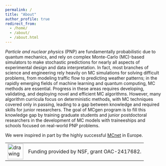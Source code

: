 ```yaml
---
permalink: /
title: "About"
author_profile: true
redirect_from: 
  - /home/
  - /about/
  - /about.html
---
```


*Particle and nuclear physics* (PNP) are fundamentally probabilistic due to quantum mechanics, and rely on complex Monte-Carlo (MC)-based simulators to make stochastic predictions for nearly all aspects of experimental design and data interpretation. In fact, most branches of science and engineering rely heavily on MC simulations for solving difficult problems, from modeling traffic flow to predicting weather patterns; in the rapidly emerging fields of machine learning and quantum computing, MC methods are essential. Progress in these areas requires developing, validating, and deploying novel and efficient MC algorithms. However, many algorithm curricula focus on deterministic methods, with MC techniques covered only in passing, leading to a gap between knowledge and required skills for junior researchers. The goal of MCgen program is to fill this knowledge gap by training graduate students and junior postdoctoral researchers in the development of MC models with traineeships and schools focused on real-world PNP problems.

We were inspired in part by the highly successful [MCnet](https://www.montecarlonet.org) in Europe.

<table style="width: 100%; border: none;" cellspacing="0" cellpadding="0" border="0">
  <tr>
    <td><img src="https://upload.wikimedia.org/wikipedia/commons/thumb/5/56/NSF_logo.svg/1024px-NSF_logo.svg.png" alt="drawing" width="50"/></td>
    <td rowspan="3">Funding provided by NSF, grant OAC-2417682.</td>
  </tr>
</table>
